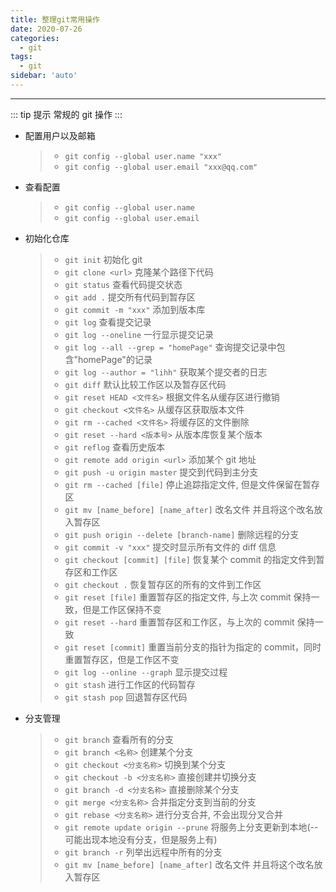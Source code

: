 ```yaml
---
title: 整理git常用操作
date: 2020-07-26
categories:
  - git
tags:
  - git
sidebar: 'auto'
---
```


---

::: tip 提示
常规的 git 操作
:::

- 配置用户以及邮箱

  > - `git config --global user.name "xxx"`
  > - `git config --global user.email "xxx@qq.com"`

- 查看配置

  > - `git config --global user.name`
  > - `git config --global user.email`

- 初始化仓库

  > - `git init` 初始化 git
  > - `git clone <url>` 克隆某个路径下代码
  > - `git status` 查看代码提交状态
  > - `git add .` 提交所有代码到暂存区
  > - `git commit -m "xxx"` 添加到版本库
  > - `git log` 查看提交记录
  > - `git log --oneline` 一行显示提交记录
  > - `git log --all --grep = "homePage"` 查询提交记录中包含"homePage"的记录
  > - `git log --author = "lihh"` 获取某个提交者的日志
  > - `git diff` 默认比较工作区以及暂存区代码
  > - `git reset HEAD <文件名>` 根据文件名从缓存区进行撤销
  > - `git checkout <文件名>` 从缓存区获取版本文件
  > - `git rm --cached <文件名>` 将缓存区的文件删除
  > - `git reset --hard <版本号>` 从版本库恢复某个版本
  > - `git reflog` 查看历史版本
  > - `git remote add origin <url>` 添加某个 git 地址
  > - `git push -u origin master` 提交到代码到主分支
  > - `git rm --cached [file]` 停止追踪指定文件, 但是文件保留在暂存区
  > - `git mv [name_before] [name_after]` 改名文件 并且将这个改名放入暂存区
  > - `git push origin --delete [branch-name]` 删除远程的分支
  > - `git commit -v "xxx"` 提交时显示所有文件的 diff 信息
  > - `git checkout [commit] [file]` 恢复某个 commit 的指定文件到暂存区和工作区
  > - `git checkout .` 恢复暂存区的所有的文件到工作区
  > - `git reset [file]` 重置暂存区的指定文件, 与上次 commit 保持一致，但是工作区保持不变
  > - `git reset --hard` 重置暂存区和工作区，与上次的 commit 保持一致
  > - `git reset [commit]` 重置当前分支的指针为指定的 commit，同时重置暂存区，但是工作区不变
  > - `git log --online --graph` 显示提交过程
  > - `git stash` 进行工作区的代码暂存
  > - `git stash pop` 回退暂存区代码

- 分支管理
  > - `git branch` 查看所有的分支
  > - `git branch <名称>` 创建某个分支
  > - `git checkout <分支名称>` 切换到某个分支
  > - `git checkout -b <分支名称>` 直接创建并切换分支
  > - `git branch -d <分支名称>` 直接删除某个分支
  > - `git merge <分支名称>` 合并指定分支到当前的分支
  > - `git rebase <分支名称>` 进行分支合并, 不会出现分叉合并
  > - `git remote update origin --prune` 将服务上分支更新到本地(--可能出现本地没有分支，但是服务上有)
  > - `git branch -r` 列举出远程中所有的分支
  > - `git mv [name_before] [name_after]` 改名文件 并且将这个改名放入暂存区
